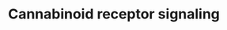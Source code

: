 ---
annotations:
- id: PW:0001163
  parent: signaling pathway
  type: Pathway Ontology
  value: cannabinoid signaling pathway
- id: CL:0000738
  parent: native cell
  type: Cell Type Ontology
  value: leukocyte
- id: PW:0001229
  parent: classic metabolic pathway
  type: Pathway Ontology
  value: xenobiotic metabolic pathway
- id: CL:0000540
  parent: animal cell
  type: Cell Type Ontology
  value: neuron
authors:
- Fehrhart
- Mkutmon
- DeSl
- IreneHemel
- MaintBot
- Finterly
communities:
- Diseases
- ONTOX
description: 'Endogenous cannabinoid receptors belong to the endocannabinoid system
  and are located in the mammalian brain and throughout the central and peripheral
  nervous systems, consisting of neuromodulatory lipids and their receptors. The endocannabinoid
  system is involved in a variety of physiological processes including appetite, pain-sensation,
  mood, and memory, and in mediating the psychoactive effects of cannabis. Two primary
  endocannabinoid receptors have been identified: CNR1 and CNR2. CNR1 is found predominantly
  in the brain and nervous system, as well as in peripheral organs and tissues, and
  are the main molecular target of the endocannabinoid ligand (binding molecule),
  Anandamide, as well as its mimetic phytocannabinoid, THC (tetrahydrocannabinol).
  One other main endocannabinoid is 2-Arachidonoylglycerol (2-AG) which is active
  at both cannabinoid receptors, along with its own mimetic phytocannabinoid, CBD
  (cannabidiol). 2-AG and CBD are involved in the regulation of appetite, immune system
  functions and pain management. Source: https://en.wikipedia.org/wiki/Endocannabinoid_system   Not
  all MAPK subtypes are relevant for this pathway. The relevant types have been separately
  added on the right side of the pathway.  Source: Howlett A.C. Cannabinoid Receptor
  Signaling. In: Pertwee R.G. (eds) Cannabinoids. Handbook of Experimental Pharmacology,
  vol 168. Springer, Berlin, Heidelberg, 2005'
last-edited: 2021-05-27
ndex: ffd6c736-8b67-11eb-9e72-0ac135e8bacf
organisms:
- Homo sapiens
redirect_from:
- /index.php/Pathway:WP3869
- /instance/WP3869
revision: null
schema-jsonld:
- '@context': https://schema.org/
  '@id': https://wikipathways.github.io/pathways/WP3869.html
  '@type': Dataset
  creator:
    '@type': Organization
    name: WikiPathways
  description: 'Endogenous cannabinoid receptors belong to the endocannabinoid system
    and are located in the mammalian brain and throughout the central and peripheral
    nervous systems, consisting of neuromodulatory lipids and their receptors. The
    endocannabinoid system is involved in a variety of physiological processes including
    appetite, pain-sensation, mood, and memory, and in mediating the psychoactive
    effects of cannabis. Two primary endocannabinoid receptors have been identified:
    CNR1 and CNR2. CNR1 is found predominantly in the brain and nervous system, as
    well as in peripheral organs and tissues, and are the main molecular target of
    the endocannabinoid ligand (binding molecule), Anandamide, as well as its mimetic
    phytocannabinoid, THC (tetrahydrocannabinol). One other main endocannabinoid is
    2-Arachidonoylglycerol (2-AG) which is active at both cannabinoid receptors, along
    with its own mimetic phytocannabinoid, CBD (cannabidiol). 2-AG and CBD are involved
    in the regulation of appetite, immune system functions and pain management. Source:
    https://en.wikipedia.org/wiki/Endocannabinoid_system   Not all MAPK subtypes are
    relevant for this pathway. The relevant types have been separately added on the
    right side of the pathway.  Source: Howlett A.C. Cannabinoid Receptor Signaling.
    In: Pertwee R.G. (eds) Cannabinoids. Handbook of Experimental Pharmacology, vol
    168. Springer, Berlin, Heidelberg, 2005'
  keywords:
  - 1''-hydroxycannabidiol
  - 11-OH-THC
  - '2''''-hydroxycannabidiol '
  - 2-arachidonoylglycerol
  - '3''''-hydroxycannabidiol '
  - '4''''-hydroxycannabidiol '
  - '5''''-hydroxycannabidiol '
  - '6a-hydroxycannabidiol  '
  - '6b-hydroxycannabidiol '
  - '7-hydroxycannabidiol  '
  - ADCY1
  - ADCY7
  - ADORA2A
  - AEA
  - AHR
  - ATP
  - Anti-inflammatory pathways
  - Arachidonic acid
  - CBD
  - CNR1
  - CNR2
  - COOH-THC
  - CYP1A1
  - CYP2C19
  - CYP2C9
  - CYP3A4
  - Calcium
  - DAGLA
  - DAGLB
  - FAAH
  - 'GABA '
  - Glutamate
  - 'MAPK '
  - MAPK1
  - MAPK10
  - MAPK11
  - MAPK12
  - MAPK13
  - MAPK14
  - MAPK3
  - MAPK8
  - MAPK9
  - NAPE
  - NAPEPLD
  - PRKACA
  - PRKACB
  - PRKACG
  - PRKAR1A
  - PRKAR1B
  - PRKAR2A
  - PRKAR2B
  - Phosphatidylethanolamine
  - THC
  - 'cAMP '
  - protein tyrosine kinases
  license: CC0
  name: Cannabinoid receptor signaling
seo: CreativeWork
title: Cannabinoid receptor signaling
wpid: WP3869
---